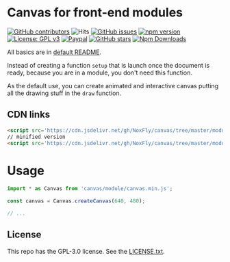 # Canvas for front-end modules

[![GitHub contributors](https://img.shields.io/github/contributors/NoxFly/canvas.svg)](https://GitHub.com/NoxFly/canvas/graphs/contributors/)
![Hits](https://hitcounter.pythonanywhere.com/count/tag.svg?url=https://github.com/NoxFly/canvas)
[![GitHub issues](https://img.shields.io/github/issues/NoxFly/canvas.svg)](https://GitHub.com/NoxFly/canvas/issues/)
[![npm version](https://badge.fury.io/js/%40noxfly%2Fcanvas.svg)](https://badge.fury.io/js/%40noxfly%2Fcanvas)
[![License: GPL v3](https://img.shields.io/badge/License-GPLv3-blue.svg)](https://www.gnu.org/licenses/gpl-3.0)
[![Paypal](https://img.shields.io/badge/paypal-donate-yellow.svg)](https://paypal.me/noxfly)
[![GitHub stars](https://img.shields.io/github/stars/NoxFly/canvas.svg?style=social&label=Star&maxAge=2592000)](https://GitHub.com/NoxFly/canvas/stargazers/)
[![Npm Downloads](https://img.shields.io/npm/dt/@noxfly/canvas.svg?maxAge=3600)](https://img.shields.io/npm/dt/@noxfly/canvas.svg?maxAge=3600)

All basics are in [default README](https://github.com/NoxFly/canvas#canvas-framework).

Instead of creating a function `setup` that is launch once the document is ready, because you are in a module, you don't need this function.

As the default use, you can create animated and interactive canvas putting all the drawing stuff in the `draw` function.

## CDN links

```html
<script src='https://cdn.jsdelivr.net/gh/NoxFly/canvas/tree/master/module/canvas.js'></script>
// minified version
<script src='https://cdn.jsdelivr.net/gh/NoxFly/canvas/tree/master/module/canvas.min.js'></script>
```

# Usage

```js
import * as Canvas from 'canvas/module/canvas.min.js';

const canvas = Canvas.createCanvas(640, 480);

// ...
```

## License

This repo has the GPL-3.0 license. See the [LICENSE.txt](https://github.com/NoxFly/canvas/blob/master/LICENSE.txt).
